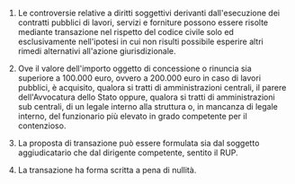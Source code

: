 1. Le controversie relative a diritti soggettivi derivanti dall'esecuzione dei contratti pubblici di lavori, servizi e forniture possono essere risolte mediante transazione nel rispetto del codice civile solo ed esclusivamente nell'ipotesi in cui non risulti possibile esperire altri rimedi alternativi all'azione giurisdizionale. 

2. Ove il valore dell'importo oggetto di concessione o rinuncia sia superiore a 100.000 euro, ovvero a 200.000 euro in caso di lavori pubblici, è acquisito, qualora si tratti di amministrazioni centrali, il parere dell'Avvocatura dello Stato oppure, qualora si tratti di amministrazioni sub centrali, di un legale interno alla struttura o, in mancanza di legale interno, del funzionario più elevato in grado competente per il contenzioso.

3. La proposta di transazione può essere formulata sia dal soggetto aggiudicatario che dal dirigente competente, sentito il RUP.

4. La transazione ha forma scritta a pena di nullità.
